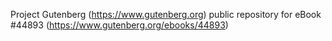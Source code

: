 Project Gutenberg (https://www.gutenberg.org) public repository for eBook #44893 (https://www.gutenberg.org/ebooks/44893)
